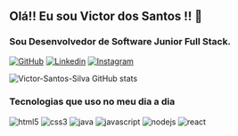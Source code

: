 ## Olá!! Eu sou Victor dos Santos !! 👋
### Sou Desenvolvedor de Software Junior Full Stack.

[![GitHub](https://img.shields.io/badge/GitHub-100000?style=for-the-badge&logo=github&logoColor=white)](https://github.com/Victor-Santos-Silva)
[![Linkedin](https://img.shields.io/badge/LinkedIn-0077B5?style=for-the-badge&logo=linkedin&logoColor=white)](https://www.linkedin.com/in/victor-dos-santos-da-silva/)
[![Instagram](https://img.shields.io/badge/Instagram-E4405F?style=for-the-badge&logo=instagram&logoColor=white)](https://www.instagram.com/victorsgk/?hl=pt)

![Victor-Santos-Silva GitHub stats](https://github-readme-stats.vercel.app/api?username=Victor-Santos-Silva&show_icons=true&theme=highcontrast)

### Tecnologias que uso no meu dia a dia


<div style= "display: inline_block">
    <img align="center" alt="html5" src="https://img.shields.io/badge/HTML5-E34F26?style=for-the-badge&logo=html5&logoColor=white">
    <img align="center" alt="css3" src="https://img.shields.io/badge/CSS3-1572B6?style=for-the-badge&logo=css3&logoColor=white">
    <img align="center" alt="java" src="https://img.shields.io/badge/Java-ED8B00?style=for-the-badge&logo=openjdk&logoColor=white">
    <img align="center" alt="javascript" src="https://img.shields.io/badge/JavaScript-F7DF1E?style=for-the-badge&logo=javascript&logoColor=black">
    <img align="center" alt="nodejs" src="https://img.shields.io/badge/Node.js-43853D?style=for-the-badge&logo=node.js&logoColor=white">
    <img align="center" alt="react" src="https://img.shields.io/badge/React-20232A?style=for-the-badge&logo=react&logoColor=61DAFB">

</div>




<!-- ## Hi there 👋 -->

<!--
**Victor-Santos-Silva/Victor-Santos-Silva** is a ✨ _special_ ✨ repository because its `README.md` (this file) appears on your GitHub profile.

Here are some ideas to get you started:

- 🔭 I’m currently working on ...
- 🌱 I’m currently learning ...
- 👯 I’m looking to collaborate on ...
- 🤔 I’m looking for help with ...
- 💬 Ask me about ...
- 📫 How to reach me: ...
- 😄 Pronouns: ...
- ⚡ Fun fact: ...
-->
